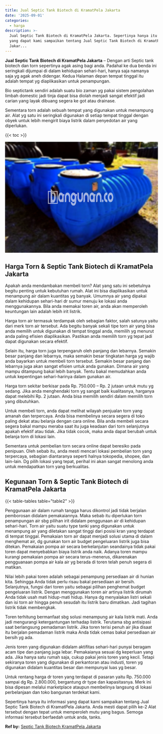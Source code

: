 ```yaml
---
title: Jual Septic Tank Biotech di KramatPela Jakarta
date: '2025-09-01'
categories:
  - harga
description: >-
  Jual Septic Tank Biotech di KramatPela Jakarta. Sepertinya hanya itu informasi
  yang dapat kami sampaikan tentang Jual Septic Tank Biotech di KramatPela
  Jakar...
---
```


**Jual Septic Tank Biotech di KramatPela Jakarta** – Dengan arti Septic tank biotech dan torn sepertinya agak asing bagi anda. Padahal ke dua benda ini seringkali dijumpai di dalam kehidupan sehari-hari, hanya saja namanya saja yg agak aneh didengar. Kedua Halaman depan tempat tinggal itu adalah tempat yg diaplikasikan untuk penampungan.

Bio septictank sendiri adalah suatu bio zaman yg pakai sistem pengolahan limbah domestic jadi tinja dapat bisa diolah menjadi sangat efektif jadi carian yang layak dibuang segera ke got atau drainase.

Sementara torn adalah sebuah tempat yang digunakan untuk menampung air. Alat yg satu ini seringkali digunakan di setiap tempat tinggal dengan obyek untuk lebih mengirit biaya listrik dalam penyedotan air yang diperlukan.

{{< toc >}}

![Jual Septic Tank Biotech di KramatPela Jakarta](/images/jual-bio-septictank-13.png)

## Harga Torn & Septic Tank Biotech di KramatPela Jakarta

Apakah anda mendambakan membeli torn? Alat yang satu ini sebetulnya begitu penting untuk kebutuhan rumah. Alat ini bisa diaplikasikan untuk menampung air dalam kuantitas yg banyak. Umumnya air yang dipakai dalam kehidupan sehari-hari dr sumur menuju ke lokasi anda menggunakannya. Bila anda memakai toren air, anda akan memperoleh keuntungan lain adalah lebih irit listrik.

Harga torn air termasuk terdampak oleh sebagian faktor, salah satunya yaitu dari merk torn air tersebut. Ada begitu banyak sekali tipe torn air yang bisa anda memilih untuk digunakan di tempat tinggal anda, memilih yg menurut anda paling efisien diaplikasikan. Pastikan anda memilih torn yg tepat jadi dapat digunakan secara efektif.

Selain itu, harga torn juga terpengaruh oleh panjang dan lebarnya. Semakin besar panjang dan lebarnya, maka semakin besar tingkatan harga yg wajib anda bayarkan untuk membeli torn tersebut. Semakin besar panjang dan lebarnya juga akan sangat efisien untuk anda gunakan. Dimana air yang mampu ditampung bakal lebih banyak. Tentu bakal memudahkan anda untuk kepentingan sehari-harinya dalam gunakan air.

Harga torn sekitar berkisar pada Rp. 750.000 – Rp. 2 jutaan untuk mutu yg sedang. Jika anda menghendaki torn yg sangat baik kualitasnya, harganya dapat melebihi Rp. 2 jutaan. Anda bisa memilih sendiri dalam memilih torn yang dibutuhkan.

Untuk membeli torn, anda dapat melihat wilayah penjualan torn yang amanah dan terpercaya. Anda bisa membelinya secara segera di toko paling dekat atau belanja dengan cara online. Bila anda membeli secara segera bakal mampu meraba saat itu juga keadaan dari torn selanjutnya apakah efektif atau tidak. Jika tidak cocok, maka anda dapat berubah untuk belanja torn di lokasi lain.

Sementara untuk pembelian torn secara online dapat beresiko pada penipuan. Oleh sebab itu, anda mesti mencari lokasi pembelian torn yang terpercaya, sebagian diantaranya seperti halnya tokopedia, shopee, dan lain-lain. Dg pilih lokasi yang tepat, perihal ini akan sangat menolong anda untuk mendapatkan torn yang berkualitas.

## Kegunaan Torn & Septic Tank Biotech di KramatPela Jakarta

{{< table-tables table="table2" >}}

Penggunaan air dalam rumah tangga harus dikontrol jadi tidak berjalan pemborosan didalam pemakaiannya. Maka sebab itu diperlukan torn penampungan air sbg pilihan irit didalam penggunaan air di kehidupan sehari-hari. Torn air yaitu suatu type tanki yang digunakan untuk menampung air yang diletakan sangat tinggi dari posisi kran yang terdapat di tempat tinggal. Pemakaian torn air dapat menjadi solusi utama di dalam menghemat air, dg gunakan torn air budget pengeluaran listrik juga bisa ditekan. Pemakaian pompa air secara berkelanjutan seandainya tidak pakai toren dapat menyebabkan biaya listrik anda naik. Adanya toren mampu kurangi pemakaian pompa air secara terus-menerus, dikarenakan pengguanaan pompa air kala air yg berada di toren telah penuh segera di matikan.

Nilai lebih pakai toren adalah sebagai penampung persediaan air di hunian kita. Sehingga Anda tidak perlu risau bakal persediaan air bersih. Selanjutnya, fungsi dari toren yaitu sebagai pilihan penghemat budget pengeluaran listrik. Dengan menggunakan toren air artinya listrik dirumah Anda tidak usah mati hidup-mati hidup. Hanya dg menyalakan listri sekali dan isi torn air hingga penuh sesudah itu listrik baru dimatikan. Jadi tagihan listrik tidak membengkak.

Toren terhitung bermanfaat sbg solusi menampung air kala listrik mati. Anda jadi mengurangi ketergantungan terhadap listrik. Terutama sbg antisipasi saat berlangsung pemadaman listrik. Jika toren terisi penuh air jika disaat itu berjalan pemadaman listrik maka Anda tidak cemas bakal persediaan air bersih yg ada.

Jenis toren yang digunakan didalam aktifitas sehari-hari punyai beragam acam tipe dan panjang juga lebar. Pemakaianya sesuai dg keperluan yang ada. Jika hanya satu rumah saja, cukup pakai jenis toren yang kecil. Tetapi sekiranya toren yang digunakan di perkantoran atau industi, toren yg digunakan didalam kuantitas besar dan mempunyai luas yg besar.

Untuk rentang harga dr toren yang terdapat di pasaran yaitu Rp. 750.000 sampai dg Rp. 2.800.000, bergantung dr type dan kapasitasnya. Merk ini bisa dipesan melalui marketplace ataupun membelinya langsung di lokasi perbelanjaan dan toko bangunan terdekat kami.

Sepertinya hanya itu informasi yang dapat kami sampaikan tentang Jual Septic Tank Biotech di KramatPela Jakarta. Anda mesti dapat pilih ke-2 Alat tersebut dengan tepat untuk memperoleh mutu yang bagus. Semoga informasi tersebut berfaedah untuk anda, tanks.

**Ref by:** [Septic Tank Biotech KramatPela Jakarta](https://id.wikipedia.org/wiki/Septic)
